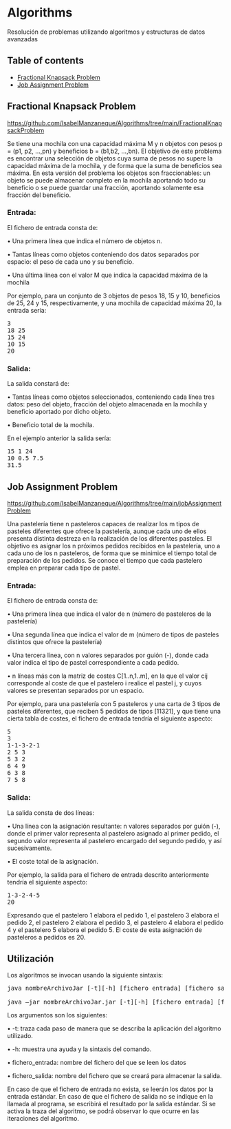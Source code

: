 # Algorithms

Resolución de problemas utilizando algoritmos y estructuras de datos avanzadas

## Table of contents

* [Fractional Knapsack Problem](#fractional-knapsack-problem)
* [Job Assignment Problem](#job-assignment-problem)

## Fractional Knapsack Problem

https://github.com/IsabelManzaneque/Algorithms/tree/main/FractionalKnapsackProblem

Se tiene una mochila con una capacidad máxima M y n objetos con pesos p = (p1, p2, …,pn) y beneficios b = (b1,b2, …,bn). El objetivo de este problema es encontrar
una selección de objetos cuya suma de pesos no supere la capacidad máxima de la mochila, y de forma que la suma de beneficios sea máxima. En esta versión del 
problema los objetos son fraccionables: un objeto se puede almacenar completo en la mochila aportando todo su beneficio o se puede guardar una fracción, aportando 
solamente esa fracción del beneficio.

### Entrada:

El fichero de entrada consta de:

• Una primera línea que indica el número de objetos n.

• Tantas líneas como objetos conteniendo dos datos separados por espacio: el peso de cada uno y su beneficio.

• Una última línea con el valor M que indica la capacidad máxima de la mochila

Por ejemplo, para un conjunto de 3 objetos de pesos 18, 15 y 10, beneficios de 25, 24 y 15, respectivamente, y una mochila de capacidad máxima 20, 
la entrada sería:
<pre>
3
18 25
15 24
10 15
20
</pre>

### Salida:

La salida constará de:

• Tantas líneas como objetos seleccionados, conteniendo cada línea tres datos: peso del objeto, fracción del objeto almacenada en la
  mochila y beneficio aportado por dicho objeto.
  
• Beneficio total de la mochila.

En el ejemplo anterior la salida sería:
<pre>
15 1 24
10 0.5 7.5
31.5
</pre>

## Job Assignment Problem

https://github.com/IsabelManzaneque/Algorithms/tree/main/jobAssignmentProblem


Una pastelería tiene n pasteleros capaces de realizar los m tipos de pasteles diferentes que ofrece la pastelería, aunque cada uno de ellos presenta distinta 
destreza en la realización de los diferentes pasteles. El objetivo es asignar los n próximos pedidos recibidos en la pastelería, uno a cada uno de los n 
pasteleros, de forma que se minimice el tiempo total de preparación de los pedidos. Se conoce el tiempo que cada pastelero emplea en preparar cada tipo de pastel.

### Entrada:

El fichero de entrada consta de:

• Una primera línea que indica el valor de n (número de pasteleros de la pastelería)

• Una segunda línea que indica el valor de m (número de tipos de pasteles distintos que ofrece la pastelería)

• Una tercera línea, con n valores separados por guión (-), donde cada valor indica el tipo de pastel correspondiente a cada pedido.

• n líneas más con la matriz de costes C[1..n,1..m], en la que el valor cij corresponde al coste de que el pastelero i realice el pastel j, 
y cuyos valores se presentan separados por un espacio.

Por ejemplo, para una pastelería con 5 pasteleros y una carta de 3 tipos de pasteles diferentes, que reciben 5 pedidos de tipos [11321], y 
que tiene una cierta tabla de costes, el fichero de entrada tendría el siguiente aspecto:
<pre>
5
3
1-1-3-2-1
2 5 3
5 3 2
6 4 9
6 3 8
7 5 8
</pre>

### Salida:

La salida consta de dos líneas:

• Una línea con la asignación resultante: n valores separados por guión (-),  donde el primer valor representa al pastelero asignado al primer
pedido, el segundo valor representa al pastelero encargado del segundo pedido, y así sucesivamente.

• El coste total de la asignación.

Por ejemplo, la salida para el fichero de entrada descrito anteriormente tendría el siguiente aspecto:
<pre>
1-3-2-4-5
20
</pre>
Expresando que el pastelero 1 elabora el pedido 1, el pastelero 3 elabora el pedido 2, el pastelero 2 elabora el pedido 3, el pastelero 4 elabora 
el pedido 4 y el pastelero 5 elabora el pedido 5. El coste de esta asignación de pasteleros a pedidos es 20.  

## Utilización

Los algoritmos se invocan usando la siguiente sintaxis:
<pre>
java nombreArchivoJar [-t][-h] [fichero entrada] [fichero salida]

java –jar nombreArchivoJar.jar [-t][-h] [fichero entrada] [fichero salida]
</pre>
Los argumentos son los siguientes:

• -t: traza cada paso de manera que se describa la aplicación del algoritmo utilizado.

• -h: muestra una ayuda y la sintaxis del comando.

• fichero_entrada: nombre del fichero del que se leen los datos

• fichero_salida: nombre del fichero que se creará para almacenar la salida. 

En caso de que el fichero de entrada no exista, se leerán los datos por la entrada estándar. En caso de que el fichero de salida no se indique en la 
llamada al programa, se escribirá el resultado por la salida estándar. Si se activa la traza del algoritmo, se podrá observar lo que ocurre en las 
iteraciones del algoritmo.
